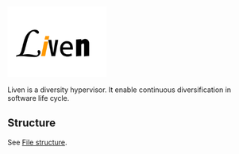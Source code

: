 <img alt="liven" src="img/Liven-logo.svg" width="200" />

Liven is a diversity hypervisor. It enable continuous diversification in software life cycle.


## Structure

See [File structure](Files.md).